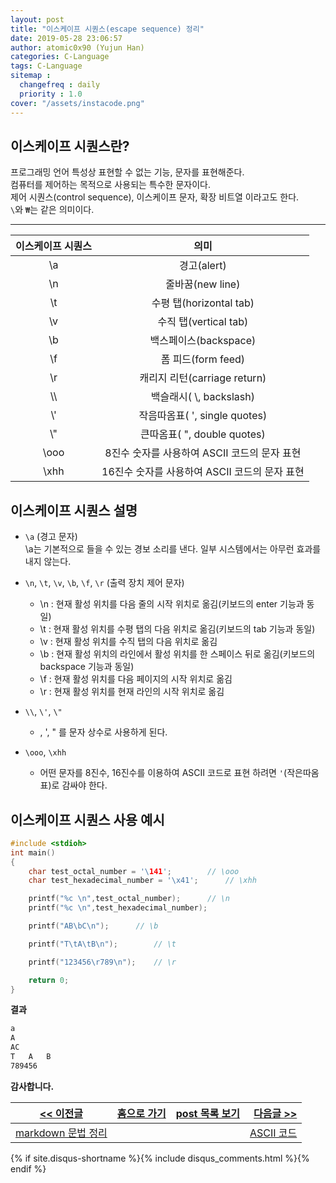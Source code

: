 ```yaml
---
layout: post
title: "이스케이프 시퀀스(escape sequence) 정리"
date: 2019-05-28 23:06:57
author: atomic0x90 (Yujun Han)
categories: C-Language
tags: C-Language
sitemap :
  changefreq : daily
  priority : 1.0
cover: "/assets/instacode.png"
---
```


## 이스케이프 시퀀스란?

프로그래밍 언어 특성상 표현할 수 없는 기능, 문자를 표현해준다.  
컴퓨터를 제어하는 목적으로 사용되는 특수한 문자이다.  
제어 시퀀스(control sequence), 이스케이프 문자, 확장 비트열 이라고도 한다.  
`\`와 `₩`는 같은 의미이다.

---

이스케이프 시퀀스 | 의미
:------:|:------:
\a	|경고(alert)
\n	|줄바꿈(new line)
\t	|수평 탭(horizontal tab)
\v	|수직 탭(vertical tab)
\b	|백스페이스(backspace)
\f	|폼 피드(form feed)
\r	|캐리지 리턴(carriage return)
\\\	|백슬래시( \\, backslash)
\\'	|작음따옴표( ', single quotes)
\\"	|큰따옴표( ", double quotes)
\\ooo	|8진수 숫자를 사용하여 ASCII 코드의 문자 표현
\\xhh	|16진수 숫자를 사용하여 ASCII 코드의 문자 표현

## 이스케이프 시퀀스 설명

* `\a` (경고 문자)  
\a는 기본적으로 들을 수 있는 경보 소리를 낸다. 일부 시스템에서는 아무런 효과를 내지 않는다.

* `\n`, `\t`, `\v`, `\b`, `\f`, `\r` (출력 장치 제어 문자)
  * \n : 현재 활성 위치를 다음 줄의 시작 위치로 옮김(키보드의 enter 기능과 동일)
  * \t : 현재 활성 위치를 수평 탭의 다음 위치로 옮김(키보드의 tab 기능과 동일)
  * \v : 현재 활성 위치를 수직 탭의 다음 위치로 옮김
  * \b : 현재 활성 위치의 라인에서 활성 위치를 한 스페이스 뒤로 옮김(키보드의 backspace 기능과 동일)
  * \f : 현재 활성 위치를 다음 페이지의 시작 위치로 옮김
  * \r : 현재 활성 위치를 현재 라인의 시작 위치로 옮김
* `\\`, `\'`, `\"`
  * \, ', " 를 문자 상수로 사용하게 된다.
* `\ooo`, `\xhh`
  * 어떤 문자를 8진수, 16진수를 이용하여 ASCII 코드로 표현 하려면 `'`(작은따옴표)로 감싸야 한다.


## 이스케이프 시퀀스 사용 예시

```c
#include <stdioh>
int main()
{
	char test_octal_number = '\141';		// \ooo
	char test_hexadecimal_number = '\x41';		// \xhh

	printf("%c \n",test_octal_number);		// \n
	printf("%c \n",test_hexadecimal_number);

	printf("AB\bC\n");		// \b

	printf("T\tA\tB\n");		// \t

	printf("123456\r789\n");	// \r

	return 0;
}
```

**결과**  
```bash
a 
A 
AC
T	A	B
789456
```




**감사합니다.**


[\<\< 이전글][0]	|[홈으로 가기][1]	|[post 목록 보기][2]	|[다음글 \>\>][3]
------			|:------:		|:------:		|------:
[markdown 문법 정리][0]	|			|			|[ASCII 코드][3]



[0]: https://atomic0x90.github.io/markdown/2019/05/24/markdown-Grammar-theorem.html "markdown 문법 정리"
[1]: https://atomic0x90.github.io/ "home"
[2]: https://atomic0x90.github.io/posts/ "posts"
[3]: https://atomic0x90.github.io/c-language/2019/05/29/ASCII.html "ASCII 코드"

{% if site.disqus-shortname %}{% include disqus_comments.html %}{% endif %}



